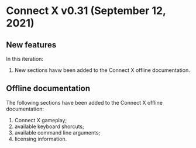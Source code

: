 # Connect X v0.31 (September 12, 2021)

## New features

In this iteration:

1. New sections havw been added to the Connect X offline documentation.


## Offline documentation

The following sections have been added to the Connect X offline documentation:

1. Connect X gameplay;
2. available keyboard shorcuts;
3. available command line arguments;
4. licensing information.
